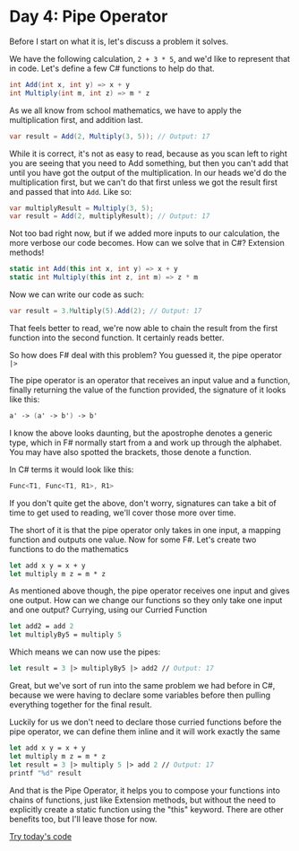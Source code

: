 # Day 4: Pipe Operator

Before I start on what it is, let's discuss a problem it solves.

We have the following calculation, `2 + 3 * 5`, and we'd like to represent that in code. Let's define a few C# functions to help do that.

```csharp
int Add(int x, int y) => x + y
int Multiply(int m, int z) => m * z
```

As we all know from school mathematics, we have to apply the multiplication first, and addition last.

```csharp
var result = Add(2, Multiply(3, 5)); // Output: 17
```

While it is correct, it's not as easy to read, because as you scan left to right you are seeing that you need to Add something, but then you can't add that until you have got the output of the multiplication.
In our heads we'd do the multiplication first, but we can't do that first unless we got the result first and passed that into `Add`. Like so:

```csharp
var multiplyResult = Multiply(3, 5);
var result = Add(2, multiplyResult); // Output: 17
```

Not too bad right now, but if we added more inputs to our calculation, the more verbose our code becomes. How can we solve that in C#? Extension methods!

```csharp
static int Add(this int x, int y) => x + y
static int Multiply(this int z, int m) => z * m
```

Now we can write our code as such:

```csharp
var result = 3.Multiply(5).Add(2); // Output: 17
```

That feels better to read, we're now able to chain the result from the first function into the second function. It certainly reads better.

So how does F# deal with this problem? You guessed it, the pipe operator ```|>```

The pipe operator is an operator that receives an input value and a function, finally returning the value of the function provided, the signature of it looks like this:

```fsharp
a' -> (a' -> b') -> b'
```

I know the above looks daunting, but the apostrophe denotes a generic type, which in F# normally start from a and work up through the alphabet. You may have also spotted the brackets, those denote a function.

In C# terms it would look like this:

```csharp
Func<T1, Func<T1, R1>, R1>
```

If you don't quite get the above, don't worry, signatures can take a bit of time to get used to reading, we'll cover those more over time.

The short of it is that the pipe operator only takes in one input, a mapping function and outputs one value.
Now for some F#. Let's create two functions to do the mathematics

```fsharp
let add x y = x + y
let multiply m z = m * z
```

As mentioned above though, the pipe operator receives one input and gives one output. How can we change our functions so they only take one input and one output?
Currying, using our Curried Function

```fsharp
let add2 = add 2
let multiplyBy5 = multiply 5
```

Which means we can now use the pipes:

```fsharp
let result = 3 |> multiplyBy5 |> add2 // Output: 17
```

Great, but we've sort of run into the same problem we had before in C#, because we were having to declare some variables before then pulling everything together for the final result.

Luckily for us we don't need to declare those curried functions before the pipe operator, we can define them inline and it will work exactly the same

```fsharp
let add x y = x + y
let multiply m z = m * z
let result = 3 |> multiply 5 |> add 2 // Output: 17
printf "%d" result
```

And that is the Pipe Operator, it helps you to compose your functions into chains of functions, just like Extension methods, but without the need to explicitly create a static function using the "this" keyword. There are other benefits too, but I'll leave those for now.

[Try today's code](https://try.fsharp.org/#?code=DYUwLgBAhgJjEA8IE8IF5EQNQoLAChRIBbAV2DAEsAHYVYiAL3QgYComCCiIAnEAM7lIGAMwQAPgD5WwmnQgBWSTNjwATBAD0WiAHlSYaoYBcEAIwB2Lvmq9KAOzAAzCACIApDDd9BwoA&html=DwCwLgtgNgfAsAKAAQqaApgQwCb2ag4CdMTJcMABwFp0BHAVwEsA3AXgCIBhAewDsw6AdQAqAT0roOSAMb9BAzoIAeYAPThoAbhkhMAJwDOJNgzAAzagA4OeQhqy5EhAEY9sYu6mBq3HvD6asEA&css=Q)